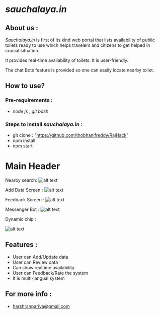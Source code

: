 # *sauchalaya.in*
## About us :
*Sauchalaya.in*  is first of its kind web portal that lists availability of public toilets ready to use which helps travelers and citizens to get helped in crucial situation.

It provides real-time availability of toilets. It is user-friendly. 

The chat Bots feature is provided so one can easily locate nearby toilet.
## How to use?
### Pre-requirements :
* *node js , git bash*
### Steps to install *sauchalaya.in* : 
* git clone : "https://github.com/thobhanifreddy/RajHack"
* npm install
* npm start
# Main Header
Nearby search:
![alt text](https://github.com/thobhanifreddy/RajHack/blob/master/sc/Screen%20Shot%202018-03-25%20at%202.01.45%20AM.png "Logo Title Text 1")

Add Data Screen :
![alt text](https://github.com/thobhanifreddy/RajHack/blob/master/sc/Screen%20Shot%202018-03-14%20at%209.22.20%20AM.png "hello")

Feedback Screen :
![alt text](https://github.com/thobhanifreddy/RajHack/blob/master/sc/Screen%20Shot%202018-03-14%20at%209.04.05%20AM.png "hii")

Messenger Bot :
![alt text](https://github.com/thobhanifreddy/RajHack/blob/master/sc/Screen%20Shot%202018-03-14%20at%209.03.46%20AM.png "haha")

Dynamic chip :

![alt text](https://github.com/thobhanifreddy/RajHack/blob/c01bc06fc4c5efbdd55d88d56bb6d24660d96812/sc/Screen%20Shot%202018-03-14%20at%2012.51.30%20PM.png "pinch")
## Features : 
* User can Add/Update data
* User can Review data
* Can show realtime availability
* User can Feedback/Rate the system
* It is multi-langual system
## For more info :
* harshranpariya@gmail.com
